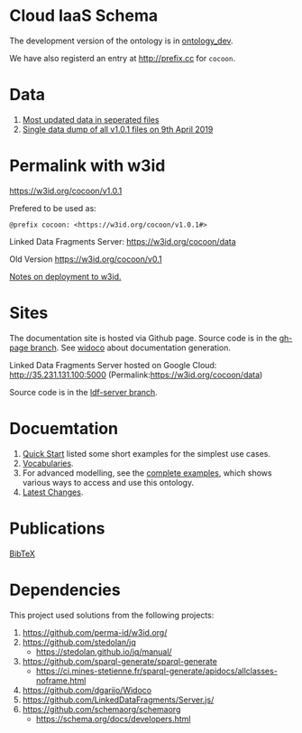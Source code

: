# Cloud IaaS Schema
The development version of the ontology is in [ontology_dev](ontology_dev/README.md).

We have also registerd an entry at http://prefix.cc for `cocoon`.

# Data
1. [Most updated data in seperated files](example/sparql-generate/result/)
2. [Single data dump of all v1.0.1 files on 9th April 2019](data/v1_0_1.ttl)

# Permalink with w3id
https://w3id.org/cocoon/v1.0.1

Prefered to be used as:

    @prefix cocoon: <https://w3id.org/cocoon/v1.0.1#>

Linked Data Fragments Server: https://w3id.org/cocoon/data

Old Version https://w3id.org/cocoon/v0.1

[Notes on deployment to w3id.](w3id.md)

# Sites
The documentation site is hosted via Github page.
Source code is in the [gh-page branch](https://github.com/miranda-zhang/cloud-computing-schema/tree/gh-pages).
See [widoco](widoco/README.md) about documentation generation.

Linked Data Fragments Server hosted on Google Cloud:
http://35.231.131.100:5000
(Permalink:https://w3id.org/cocoon/data)

Source code is in the [ldf-server branch](https://github.com/miranda-zhang/cloud-computing-schema/tree/ldf-server).

# Docuemtation
1. [Quick Start](example/quickstart.md) listed some short examples for the simplest use cases.
2. [Vocabularies](vocabularies.md).
3. For advanced modelling, see the [complete examples](example/README.md), which shows various ways to access and use this ontology.
4. [Latest Changes](revision_history.md).

# Publications
[BibTeX](BibTeX.md)

# Dependencies
This project used solutions from the following projects:
1. https://github.com/perma-id/w3id.org/
2. https://github.com/stedolan/jq
   - https://stedolan.github.io/jq/manual/
3. https://github.com/sparql-generate/sparql-generate
   - https://ci.mines-stetienne.fr/sparql-generate/apidocs/allclasses-noframe.html
4. https://github.com/dgarijo/Widoco
5. https://github.com/LinkedDataFragments/Server.js/
6. https://github.com/schemaorg/schemaorg
   - https://schema.org/docs/developers.html
